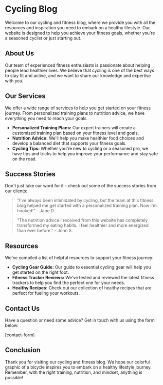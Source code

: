 <!--font:Lato-->

# Cycling Blog

Welcome to our cycling and fitness blog, where we provide you with all the resources and inspiration you need to embark on a healthy lifestyle. Our website is designed to help you achieve your fitness goals, whether you're a seasoned cyclist or just starting out.

## About Us

Our team of experienced fitness enthusiasts is passionate about helping people lead healthier lives. We believe that cycling is one of the best ways to stay fit and active, and we want to share our knowledge and expertise with you.

## Our Services

We offer a wide range of services to help you get started on your fitness journey. From personalized training plans to nutrition advice, we have everything you need to reach your goals.

- **Personalized Training Plans:** Our expert trainers will create a customized training plan based on your fitness level and goals.
- **Nutrition Advice:** We'll help you make healthier food choices and develop a balanced diet that supports your fitness goals.
- **Cycling Tips:** Whether you're new to cycling or a seasoned pro, we have tips and tricks to help you improve your performance and stay safe on the road.

## Success Stories

Don't just take our word for it - check out some of the success stories from our clients:

> "I've always been intimidated by cycling, but the team at this fitness blog helped me get started with a personalized training plan. Now I'm hooked!" - Jane D.

> "The nutrition advice I received from this website has completely transformed my eating habits. I feel healthier and more energized than ever before." - John S.

## Resources

We've compiled a list of helpful resources to support your fitness journey:

- **Cycling Gear Guide:** Our guide to essential cycling gear will help you get started on the right foot.
- **Fitness Tracker Reviews:** We've tested and reviewed the latest fitness trackers to help you find the perfect one for your needs.
- **Healthy Recipes:** Check out our collection of healthy recipes that are perfect for fueling your workouts.

## Contact Us

Have a question or need some advice? Get in touch with us using the form below:

[contact-form]

## Conclusion

Thank you for visiting our cycling and fitness blog. We hope our colorful graphic of a bicycle inspires you to embark on a healthy lifestyle journey. Remember, with the right training, nutrition, and mindset, anything is possible!

<!--

Write me content for website with wallpaper which alt text is:

"A colorful graphic of a bicycle for a cycling or fitness blog"

The name/title of the page should not be 1:1 copy of the alt text but rather a real content of the website which is using this wallpaper.

- Use markdown format 
- Start with heading
- Heading should be short and concise
- The content should look like a real website 
- The website should not be about the wallpaper, wallpaper is just a related background
- Heading should be contain work "wallpaper" or "background"
- Include real sections like references, contact, user stories, etc. use things relevant to the page purpose.
- Feel free to use structure like headings, bullets, numbering, blockquotes, paragraphs, horizontal lines, etc.
- You can use formatting like bold or _italic_
- You can include UTF-8 emojis
- Links should be only #hash anchors (and you can refer to the document itself)
- Do not include images


---


# Colorful Cycling Wallpaper for Your Fitness Journey

Welcome to our cycling and fitness blog, where we provide you with all the resources and inspiration you need to embark on a healthy lifestyle. Our website is designed to help you achieve your fitness goals, whether you're a seasoned cyclist or just starting out.

## About Us

Our team of experienced fitness enthusiasts is passionate about helping people lead healthier lives. We believe that cycling is one of the best ways to stay fit and active, and we want to share our knowledge and expertise with you.

## Our Services

We offer a wide range of services to help you get started on your fitness journey. From personalized training plans to nutrition advice, we have everything you need to reach your goals.

- **Personalized Training Plans:** Our expert trainers will create a customized training plan based on your fitness level and goals.
- **Nutrition Advice:** We'll help you make healthier food choices and develop a balanced diet that supports your fitness goals.
- **Cycling Tips:** Whether you're new to cycling or a seasoned pro, we have tips and tricks to help you improve your performance and stay safe on the road.

## User Stories

Don't just take our word for it - check out some of the success stories from our clients:

> "I've always been intimidated by cycling, but the team at this fitness blog helped me get started with a personalized training plan. Now I'm hooked!" - Jane D.

> "The nutrition advice I received from this website has completely transformed my eating habits. I feel healthier and more energized than ever before." - John S.

## Resources

We've compiled a list of helpful resources to support your fitness journey:

- **Cycling Gear Guide:** Our guide to essential cycling gear will help you get started on the right foot.
- **Fitness Tracker Reviews:** We've tested and reviewed the latest fitness trackers to help you find the perfect one for your needs.
- **Healthy Recipes:** Check out our collection of healthy recipes that are perfect for fueling your workouts.

## Contact Us

Have a question or need some advice? Get in touch with us using the form below:

[contact-form]

## Conclusion

Thank you for visiting our cycling and fitness blog. We hope our colorful cycling wallpaper inspires you to embark on a healthy lifestyle journey. Remember, with the right training, nutrition, and mindset, anything is possible!


---


Heading should not include word "wallpaper". The website should not be about the wallpaper itself, wallpaper is just a related background, rewrite whole content.


---


# Pedal Your Way to Fitness with Our Cycling Blog

Welcome to our cycling and fitness blog, where we provide you with all the resources and inspiration you need to embark on a healthy lifestyle. Our website is designed to help you achieve your fitness goals, whether you're a seasoned cyclist or just starting out.

## About Us

Our team of experienced fitness enthusiasts is passionate about helping people lead healthier lives. We believe that cycling is one of the best ways to stay fit and active, and we want to share our knowledge and expertise with you.

## Our Services

We offer a wide range of services to help you get started on your fitness journey. From personalized training plans to nutrition advice, we have everything you need to reach your goals.

- **Personalized Training Plans:** Our expert trainers will create a customized training plan based on your fitness level and goals.
- **Nutrition Advice:** We'll help you make healthier food choices and develop a balanced diet that supports your fitness goals.
- **Cycling Tips:** Whether you're new to cycling or a seasoned pro, we have tips and tricks to help you improve your performance and stay safe on the road.

## Success Stories

Don't just take our word for it - check out some of the success stories from our clients:

> "I've always been intimidated by cycling, but the team at this fitness blog helped me get started with a personalized training plan. Now I'm hooked!" - Jane D.

> "The nutrition advice I received from this website has completely transformed my eating habits. I feel healthier and more energized than ever before." - John S.

## Resources

We've compiled a list of helpful resources to support your fitness journey:

- **Cycling Gear Guide:** Our guide to essential cycling gear will help you get started on the right foot.
- **Fitness Tracker Reviews:** We've tested and reviewed the latest fitness trackers to help you find the perfect one for your needs.
- **Healthy Recipes:** Check out our collection of healthy recipes that are perfect for fueling your workouts.

## Contact Us

Have a question or need some advice? Get in touch with us using the form below:

[contact-form]

## Conclusion

Thank you for visiting our cycling and fitness blog. We hope our colorful graphic of a bicycle inspires you to embark on a healthy lifestyle journey. Remember, with the right training, nutrition, and mindset, anything is possible!


---


Write me a Google font which is best fitting for the website.

Pick from the list:
- Poppins
- Barlow Condensed
- Montserrat
- Raleway
- IBM Plex Sans
- Cinzel Decorative
- Great Vibes
- Lato
- Orbitron
- Cormorant Garamond
- Roboto
- Inter
- Lobster
- Open Sans
- Cinzel
- Dancing Script
- Alegreya
- Creepster
- Futura
- Cabin
- Exo 2
- Playfair Display


Write just the font name nothing else.


---


Lato

-->
